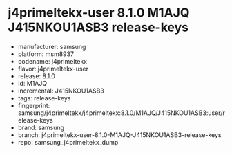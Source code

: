 # j4primeltekx-user 8.1.0 M1AJQ J415NKOU1ASB3 release-keys
- manufacturer: samsung
- platform: msm8937
- codename: j4primeltekx
- flavor: j4primeltekx-user
- release: 8.1.0
- id: M1AJQ
- incremental: J415NKOU1ASB3
- tags: release-keys
- fingerprint: samsung/j4primeltekx/j4primeltekx:8.1.0/M1AJQ/J415NKOU1ASB3:user/release-keys
- brand: samsung
- branch: j4primeltekx-user-8.1.0-M1AJQ-J415NKOU1ASB3-release-keys
- repo: samsung_j4primeltekx_dump
